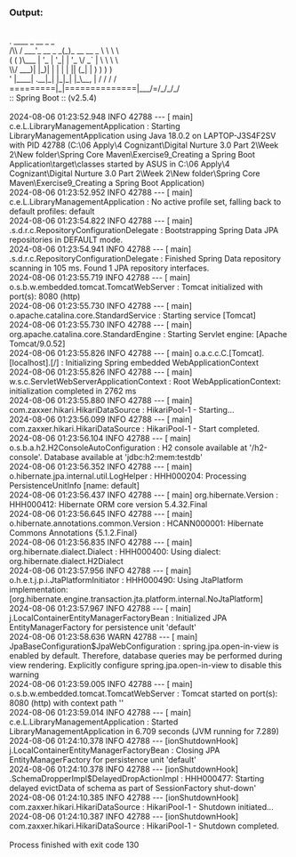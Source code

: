 ### Output:
<br />
  .   ____          _            __ _ _
  <br />
 /\\ / ___'_ __ _ _(_)_ __  __ _ \ \ \ \
 <br />
( ( )\___ | '_ | '_| | '_ \/ _` | \ \ \ \
<br />
 \\/  ___)| |_)| | | | | || (_| |  ) ) ) )
 <br />
  '  |____| .__|_| |_|_| |_\__, | / / / /
  <br />
 =========|_|==============|___/=/_/_/_/
 <br />
 :: Spring Boot ::                (v2.5.4)
 <br />
 <br />
2024-08-06 01:23:52.948  INFO 42788 --- [           main] c.e.L.LibraryManagementApplication       : Starting LibraryManagementApplication using Java 18.0.2 on LAPTOP-J3S4F2SV with PID 42788 (C:\06 Apply\4 Cognizant\Digital Nurture 3.0 Part 2\Week 2\New folder\Spring Core Maven\Exercise9_Creating a Spring Boot Application\target\classes started by ASUS in C:\06 Apply\4 Cognizant\Digital Nurture 3.0 Part 2\Week 2\New folder\Spring Core Maven\Exercise9_Creating a Spring Boot Application)
<br />
2024-08-06 01:23:52.952  INFO 42788 --- [           main] c.e.L.LibraryManagementApplication       : No active profile set, falling back to default profiles: default
<br />
2024-08-06 01:23:54.822  INFO 42788 --- [           main] .s.d.r.c.RepositoryConfigurationDelegate : Bootstrapping Spring Data JPA repositories in DEFAULT mode.
<br />
2024-08-06 01:23:54.941  INFO 42788 --- [           main] .s.d.r.c.RepositoryConfigurationDelegate : Finished Spring Data repository scanning in 105 ms. Found 1 JPA repository interfaces.
<br />
2024-08-06 01:23:55.719  INFO 42788 --- [           main] o.s.b.w.embedded.tomcat.TomcatWebServer  : Tomcat initialized with port(s): 8080 (http)
<br />
2024-08-06 01:23:55.730  INFO 42788 --- [           main] o.apache.catalina.core.StandardService   : Starting service [Tomcat]
<br />
2024-08-06 01:23:55.730  INFO 42788 --- [           main] org.apache.catalina.core.StandardEngine  : Starting Servlet engine: [Apache Tomcat/9.0.52]
<br />
2024-08-06 01:23:55.826  INFO 42788 --- [           main] o.a.c.c.C.[Tomcat].[localhost].[/]       : Initializing Spring embedded WebApplicationContext
<br />
2024-08-06 01:23:55.826  INFO 42788 --- [           main] w.s.c.ServletWebServerApplicationContext : Root WebApplicationContext: initialization completed in 2762 ms
<br />
2024-08-06 01:23:55.880  INFO 42788 --- [           main] com.zaxxer.hikari.HikariDataSource       : HikariPool-1 - Starting...
<br />
2024-08-06 01:23:56.099  INFO 42788 --- [           main] com.zaxxer.hikari.HikariDataSource       : HikariPool-1 - Start completed.
<br />
2024-08-06 01:23:56.104  INFO 42788 --- [           main] o.s.b.a.h2.H2ConsoleAutoConfiguration    : H2 console available at '/h2-console'. Database available at 'jdbc:h2:mem:testdb'
<br />
2024-08-06 01:23:56.352  INFO 42788 --- [           main] o.hibernate.jpa.internal.util.LogHelper  : HHH000204: Processing PersistenceUnitInfo [name: default]
<br />
2024-08-06 01:23:56.437  INFO 42788 --- [           main] org.hibernate.Version                    : HHH000412: Hibernate ORM core version 5.4.32.Final
<br />
2024-08-06 01:23:56.645  INFO 42788 --- [           main] o.hibernate.annotations.common.Version   : HCANN000001: Hibernate Commons Annotations {5.1.2.Final}
<br />
2024-08-06 01:23:56.835  INFO 42788 --- [           main] org.hibernate.dialect.Dialect            : HHH000400: Using dialect: org.hibernate.dialect.H2Dialect
<br />
2024-08-06 01:23:57.956  INFO 42788 --- [           main] o.h.e.t.j.p.i.JtaPlatformInitiator       : HHH000490: Using JtaPlatform implementation: [org.hibernate.engine.transaction.jta.platform.internal.NoJtaPlatform]
<br />
2024-08-06 01:23:57.967  INFO 42788 --- [           main] j.LocalContainerEntityManagerFactoryBean : Initialized JPA EntityManagerFactory for persistence unit 'default'
<br />
2024-08-06 01:23:58.636  WARN 42788 --- [           main] JpaBaseConfiguration$JpaWebConfiguration : spring.jpa.open-in-view is enabled by default. Therefore, database queries may be performed during view rendering. Explicitly configure spring.jpa.open-in-view to disable this warning
<br />
2024-08-06 01:23:59.005  INFO 42788 --- [           main] o.s.b.w.embedded.tomcat.TomcatWebServer  : Tomcat started on port(s): 8080 (http) with context path ''
<br />
2024-08-06 01:23:59.014  INFO 42788 --- [           main] c.e.L.LibraryManagementApplication       : Started LibraryManagementApplication in 6.709 seconds (JVM running for 7.289)
<br />
2024-08-06 01:24:10.378  INFO 42788 --- [ionShutdownHook] j.LocalContainerEntityManagerFactoryBean : Closing JPA EntityManagerFactory for persistence unit 'default'
<br />
2024-08-06 01:24:10.378  INFO 42788 --- [ionShutdownHook] .SchemaDropperImpl$DelayedDropActionImpl : HHH000477: Starting delayed evictData of schema as part of SessionFactory shut-down'
<br />
2024-08-06 01:24:10.385  INFO 42788 --- [ionShutdownHook] com.zaxxer.hikari.HikariDataSource       : HikariPool-1 - Shutdown initiated...
<br />
2024-08-06 01:24:10.387  INFO 42788 --- [ionShutdownHook] com.zaxxer.hikari.HikariDataSource       : HikariPool-1 - Shutdown completed.
<br />
<br />
Process finished with exit code 130
